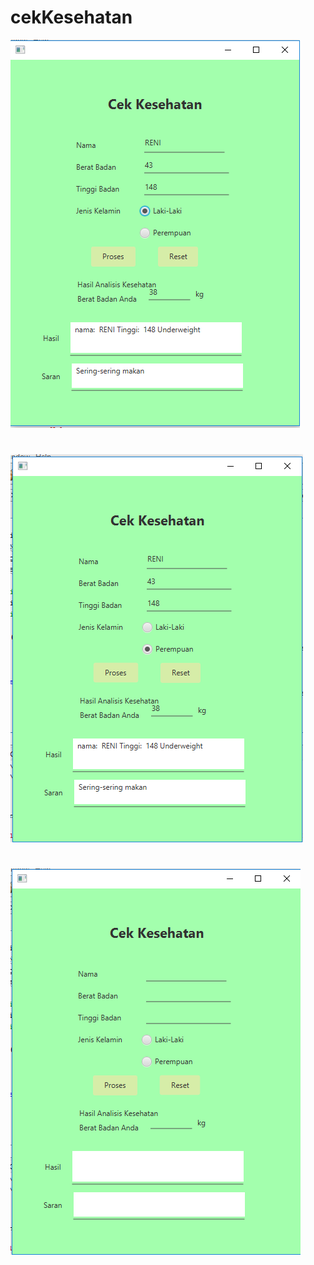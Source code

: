 # cekKesehatan
![alt text](src/cekkesehatan/LAKI.PNG)
#
![alt text](src/cekkesehatan/PEREMPUAN.PNG)
#
![alt text](src/cekkesehatan/RESET.PNG)
#
